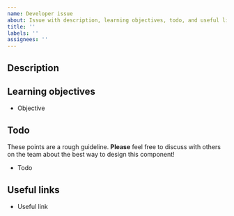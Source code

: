 ```yaml
---
name: Developer issue
about: Issue with description, learning objectives, todo, and useful links
title: ''
labels: ''
assignees: ''
---
```


## Description

## Learning objectives

- Objective

## Todo

These points are a rough guideline. **Please** feel free to discuss with others on the team about the best way to design this component!

- Todo

## Useful links

- Useful link

<!--
Template sourced from https://github.com/hack4impact-uiuc/falling-fruit
Shoutout to the wonderful FF team!
-->
